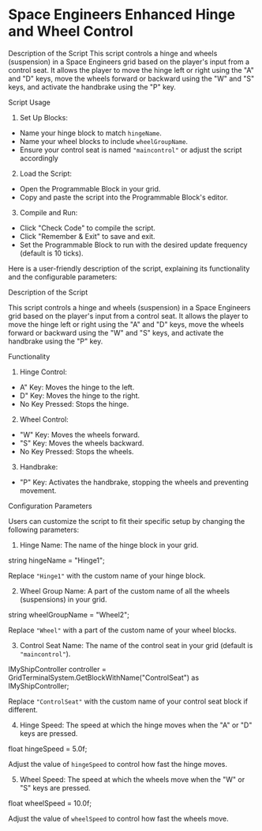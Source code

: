 # Space Engineers Enhanced Hinge and Wheel Control
 Description of the Script  This script controls a hinge and wheels (suspension) in a Space Engineers grid based on the player's input from a control seat. It allows the player to move the hinge left or right using the "A" and "D" keys, move the wheels forward or backward using the "W" and "S" keys, and activate the handbrake using the "P" key.

Script Usage

1. Set Up Blocks:
- Name your hinge block to match `hingeName`.
- Name your wheel blocks to include `wheelGroupName`.
- Ensure your control seat is named `"maincontrol"` or adjust the script accordingly

2. Load the Script:
- Open the Programmable Block in your grid.
- Copy and paste the script into the Programmable Block's editor.

3. Compile and Run:
- Click "Check Code" to compile the script.
- Click "Remember & Exit" to save and exit.
- Set the Programmable Block to run with the desired update frequency (default is 10 ticks).

Here is a user-friendly description of the script, explaining its functionality and the configurable parameters:

Description of the Script

This script controls a hinge and wheels (suspension) in a Space Engineers grid based on the player's input from a control seat. It allows the player to move the hinge left or right using the "A" and "D" keys, move the wheels forward or backward using the "W" and "S" keys, and activate the handbrake using the "P" key.

Functionality

1. Hinge Control:
- A" Key: Moves the hinge to the left.
- D" Key: Moves the hinge to the right.
- No Key Pressed: Stops the hinge.

2. Wheel Control:
- "W" Key: Moves the wheels forward.
- "S" Key: Moves the wheels backward.
- No Key Pressed: Stops the wheels.

3. Handbrake:
- "P" Key: Activates the handbrake, stopping the wheels and preventing movement.

Configuration Parameters

Users can customize the script to fit their specific setup by changing the following parameters:

1. Hinge Name: The name of the hinge block in your grid.

string hingeName = "Hinge1";

Replace `"Hinge1"` with the custom name of your hinge block.

2. Wheel Group Name: A part of the custom name of all the wheels (suspensions) in your grid.

string wheelGroupName = "Wheel2";

Replace `"Wheel"` with a part of the custom name of your wheel blocks.

3. Control Seat Name: The name of the control seat in your grid (default is `"maincontrol"`).

IMyShipController controller = GridTerminalSystem.GetBlockWithName("ControlSeat") as IMyShipController;

Replace `"ControlSeat"` with the custom name of your control seat block if different.

4. Hinge Speed: The speed at which the hinge moves when the "A" or "D" keys are pressed.

float hingeSpeed = 5.0f;

Adjust the value of `hingeSpeed` to control how fast the hinge moves.

5. Wheel Speed: The speed at which the wheels move when the "W" or "S" keys are pressed.

float wheelSpeed = 10.0f;

Adjust the value of `wheelSpeed` to control how fast the wheels move.
